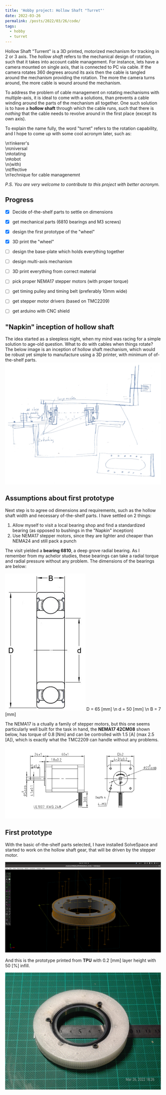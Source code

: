 ```yaml
---
title: 'Hobby project: Hollow Shaft "Turret"'
date: 2022-03-26
permalink: /posts/2022/03/26/code/
tags:
  - hobby
  - turret
---
```


Hollow Shaft "Turrent" is a 3D printed, motorized mechanism for tracking in 2 or 3 axis. 
The *hollow shaft* refers to the mechanical design of rotation, such that it takes 
into account cable management. For instance, lets have a camera mounted on single 
axis, that is connected to PC via cable. If the camera rotates 360 degrees around its axis
then the cable is tangled around the mechanism providing the rotation. The more the camera 
turns around, the more cable is wound around the mechanism.

To address the problem of cable management on rotating mechanisms with multiple-axis, it is 
ideal to come with a solutions, than prevents a cable winding around the parts of the 
mechanism all together. One such solution is to have a **hollow shaft** through which the 
cable runs, such that there is *nothing* that the cable needs to revolve around in the 
first place (except its own axis).

To explain the name fully, the word "turret" refers to the rotation capability, and I hope to come
up with some cool acronym later, such as:

  \n`T`inkerer's  
  \n`U`niversal  
  \n`R`otating  
  \n`R`obot  
  \n(with)  
  \n`E`ffective  
  \n`T`echnique for cable managenemnt  
  

*P.S. You are very welcome to contribute to this project with better acronym.*

## Progress
- [x] Decide of-the-shelf parts to settle on dimensions
- [x] get mechanical parts (6810 bearings and M3 screws)
- [x] design the first prototype of the "wheel"
- [x] 3D print the "wheel"
- [ ] design the base-plate which holds everything together
- [ ] design multi-axis mechanism 
- [ ] 3D print everything from correct material
- [ ] pick proper NEMA17 stepper motors (with proper torque)
- [ ] get timing pulley and timing belt (preferably 10mm wide)
- [ ] get stepper motor drivers (based on TMC2209)
- [ ] get arduino with CNC shield 


## "Napkin" inception of hollow shaft

The idea started as a sleepless night, when my mind was racing for a simple solution to age-old question. 
What to do with cables when things rotate? The below image is an inception of hollow shaft mechanism, which 
would be robust yet simple to manufacture using a 3D printer, with minimum of of-the-shelf parts. 
![turret_cross_section](/images/blog/hobby_turret/turret_cross_section_drawing.jpg)

## Assumptions about first prototype
Next step is to agree od dimensions and requirements, such as the hollow shaft width and necessary of-the-shelf parts.
 I have settled on 2 things: 

1. Allow myself to visit a local bearing shop and find a standardized bearing (as opposed to bushings in the "Napkin" inception)
2. Use NEMA17 stepper motors, since they are lighter and cheaper than NEMA24 and still pack a punch

The visit yielded a **bearing 6810**, a deep grove radial bearing. As I remember from my achelor studies, 
these bearings can take a radial torque and radial pressure without any problem. The dimensions of the bearings are below:

![6810_dimensions](/images/blog/hobby_turret/6810_dimensions.jpg)
D = 65 [mm]  \n
d = 50 [mm]  \n
B = 7 [mm]

The NEMA17 is a ctually a family of stepper motors, but this one seems particularly well built for the task in hand,
the **NEMA17 42CM08** shown below, has torque of 0.8 [Nm] and can be controlled with 1.5 [A] (max 2.5 [A]), which is 
exactly what the TMC2209 can handle without any problems. 

![NEMA17_42CM08](/images/blog/hobby_turret/NEMA17_42CM08.png)


## First prototype
With the basic of-the-shelf parts selected, I have installed SolveSpace and started to work on the hollow shaft gear, that 
will be driven by the stepper motor.

![solvespace_wheel_v4](/images/blog/hobby_turret/turret_wheel_v4.png)

And this is the prototype printed from **TPU** with 0.2 [mm] layer height with 50 [%] infill. 

![solvespace_wheel_v4](/images/blog/hobby_turret/3d_print_wheel_v4.jpeg)






